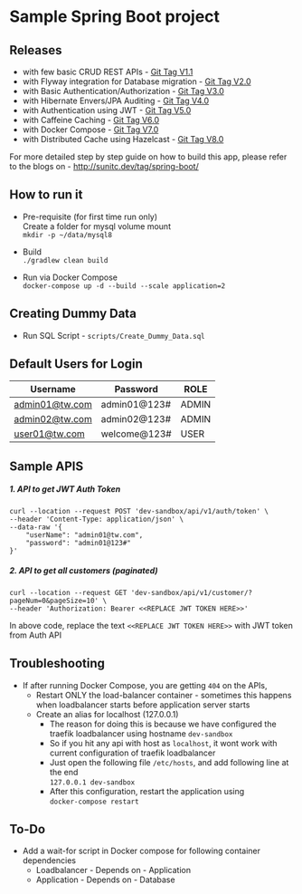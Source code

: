 # Sample Spring Boot project 

## Releases
 * with few basic CRUD REST APIs - [Git Tag V1.1](https://github.com/chatterjeesunit/spring-boot-app/tree/v1.1)
 * with Flyway integration for Database migration - [Git Tag V2.0](https://github.com/chatterjeesunit/spring-boot-app/tree/v2.0)
 * with Basic Authentication/Authorization - [Git Tag V3.0](https://github.com/chatterjeesunit/spring-boot-app/tree/v3.0)
 * with Hibernate Envers/JPA Auditing - [Git Tag V4.0](https://github.com/chatterjeesunit/spring-boot-app/tree/v4.0)
 * with Authentication using JWT - [Git Tag V5.0](https://github.com/chatterjeesunit/spring-boot-app/tree/v5.0)
 * with Caffeine Caching - [Git Tag V6.0](https://github.com/chatterjeesunit/spring-boot-app/tree/v6.0)
 * with Docker Compose - [Git Tag V7.0](https://github.com/chatterjeesunit/spring-boot-app/tree/v7.0)
 * with Distributed Cache using Hazelcast - [Git Tag V8.0](https://github.com/chatterjeesunit/spring-boot-app/tree/v8.0)
 
For more detailed step by step guide on how to build this app, please refer to the blogs on - http://sunitc.dev/tag/spring-boot/


## How to run it
 * Pre-requisite (for first time run only) <br>
  Create a folder for mysql volume mount <br>
  `mkdir -p ~/data/mysql8`

 * Build<br>
   `./gradlew clean build`

 * Run via Docker Compose <br>
   `docker-compose up -d --build --scale application=2`

 
## Creating Dummy Data
 * Run SQL Script - `scripts/Create_Dummy_Data.sql`
 
 
## Default Users for Login
Username|Password|ROLE
--------|--------|-----
admin01@tw.com|admin01@123#|ADMIN
admin02@tw.com|admin02@123#|ADMIN
user01@tw.com|welcome@123#|USER

## Sample APIS

##### 1. API to get JWT Auth Token
```
curl --location --request POST 'dev-sandbox/api/v1/auth/token' \
--header 'Content-Type: application/json' \
--data-raw '{
    "userName": "admin01@tw.com",
    "password": "admin01@123#"
}'
```

##### 2. API to get all customers (paginated)
```
curl --location --request GET 'dev-sandbox/api/v1/customer/?pageNum=0&pageSize=10' \
--header 'Authorization: Bearer <<REPLACE JWT TOKEN HERE>>'
```
In above code, replace the text `<<REPLACE JWT TOKEN HERE>>` with JWT token from Auth API


## Troubleshooting
 * If after running Docker Compose, you are getting `404` on the APIs, 
   * Restart ONLY the load-balancer container - sometimes this happens when loadbalancer starts before application server starts
   * Create an alias for localhost (127.0.0.1) 
     * The reason for doing this is because we have configured the traefik loadbalancer using hostname `dev-sandbox`
     * So if you hit any api with host as `localhost`, it wont work with current configuration of traefik loadbalancer 
     * Just open the following file `/etc/hosts`, and add following line at the end
       <br>`127.0.0.1 dev-sandbox`
     * After this configuration, restart the application using 
       <br>`docker-compose restart`
     
 
 
 
## To-Do

 * Add a wait-for script in Docker compose for following container dependencies
   * Loadbalancer - Depends on - Application
   * Application  - Depends on - Database 
